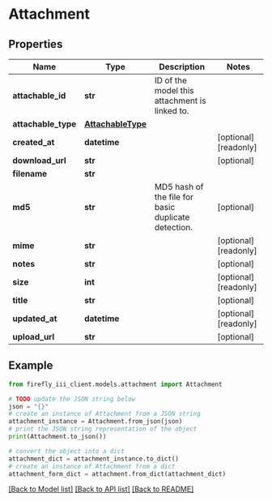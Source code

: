 # Attachment


## Properties

Name | Type | Description | Notes
------------ | ------------- | ------------- | -------------
**attachable_id** | **str** | ID of the model this attachment is linked to. | 
**attachable_type** | [**AttachableType**](AttachableType.md) |  | 
**created_at** | **datetime** |  | [optional] [readonly] 
**download_url** | **str** |  | [optional] 
**filename** | **str** |  | 
**md5** | **str** | MD5 hash of the file for basic duplicate detection. | [optional] 
**mime** | **str** |  | [optional] [readonly] 
**notes** | **str** |  | [optional] 
**size** | **int** |  | [optional] [readonly] 
**title** | **str** |  | [optional] 
**updated_at** | **datetime** |  | [optional] [readonly] 
**upload_url** | **str** |  | [optional] 

## Example

```python
from firefly_iii_client.models.attachment import Attachment

# TODO update the JSON string below
json = "{}"
# create an instance of Attachment from a JSON string
attachment_instance = Attachment.from_json(json)
# print the JSON string representation of the object
print(Attachment.to_json())

# convert the object into a dict
attachment_dict = attachment_instance.to_dict()
# create an instance of Attachment from a dict
attachment_form_dict = attachment.from_dict(attachment_dict)
```
[[Back to Model list]](../README.md#documentation-for-models) [[Back to API list]](../README.md#documentation-for-api-endpoints) [[Back to README]](../README.md)



